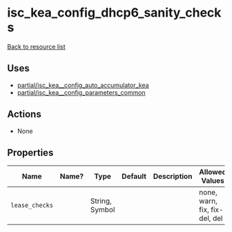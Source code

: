 # isc_kea_config_dhcp6_sanity_checks

[Back to resource list](../README.md#resources)

## Uses

- [partial/isc_kea__config_auto_accumulator_kea](partial/isc_kea__config_auto_accumulator_kea.md)
- [partial/isc_kea__config_parameters_common](partial/isc_kea__config_parameters_common.md)

## Actions

- None

## Properties

| Name           | Name? | Type           | Default | Description | Allowed Values                |
| -------------- | ----- | -------------- | ------- | ----------- | ----------------------------- |
| `lease_checks` |       | String, Symbol |         |             | none, warn, fix, fix-del, del |
